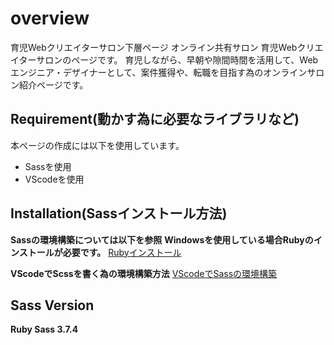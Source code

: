 # overview
育児Webクリエイターサロン下層ページ
オンライン共有サロン 育児Webクリエイターサロンのページです。
育児しながら、早朝や隙間時間を活用して、Webエンジニア・デザイナーとして、案件獲得や、転職を目指す為のオンラインサロン紹介ページです。

## Requirement(動かす為に必要なライブラリなど)
本ページの作成には以下を使用しています。
- Sassを使用
- VScodeを使用

## Installation(Sassインストール方法)
<b>Sassの環境構築については以下を参照</b>
<b>Windowsを使用している場合Rubyのインストールが必要です。</b>
[Rubyインストール](https://helog.jp/development/ruby-sass/)

<b>VScodeでScssを書く為の環境構築方法</b>
[VScodeでSassの環境構築](https://webdesign-trends.net/entry/9295)

## Sass Version
<b>Ruby Sass 3.7.4</b>


